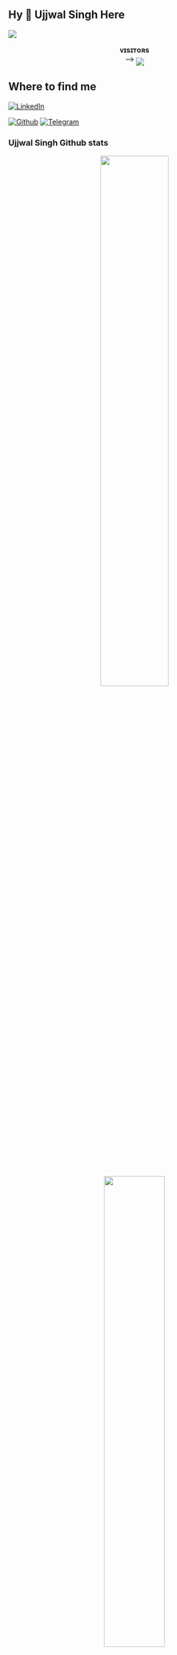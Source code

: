 ## Hy 👋 Ujjwal Singh Here 
[<img src="https://github.com/theujjwalsingh18/theujjwalsingh18/blob/master/resources/hr.gif"/>](https://github.com/theujjwalsingh18)
<p align="center">
    <b>ᴠɪsɪᴛᴏʀs</b><br>
 -->    <img align="middle" src="https://profile-counter.glitch.me/theujjwalsingh18/count.svg" />
</p>

## Where to find me
[![LinkedIn](https://img.shields.io/badge/-LinkedIn-0077B5?logo=linkedin&logoColor=white&color=0077B5)](https://www.linkedin.com/in/ujjwal-kumar-singh-2174a0272)

[![Github](https://img.shields.io/badge/-Github-181717?style=for-the-badge&logo=Github&logoColor=red)](https://github.com/theujjwalsingh18)
[![Telegram](https://img.shields.io/badge/Telegram-2CA5E0?style=for-the-badge&logo=telegram&logoColor=red)](https://t.me/theujjwalsinghh)


### Ujjwal Singh Github stats 
<p align="center">
    <img
        width="52%"
        src="https://github-readme-stats.vercel.app/api?username=theujjwalsingh18&count_private=true&include_all_commits=true&show_icons=true&theme=tokyonight&custom_title=GitHub+Stats"
    />
    <img
        width="49%"
        src="https://github-readme-streak-stats.herokuapp.com?user=theujjwalsingh18&theme=tokyonight"
    />
</p>

<h3>
